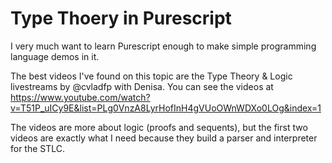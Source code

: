 # Type Thoery in Purescript 

I very much want to learn Purescript enough to make simple
programming language demos in it.

The best videos I've found on this topic are the Type Theory & Logic
livestreams by @cvladfp with Denisa. You can see the videos at
https://www.youtube.com/watch?v=T51P_uICy9E&list=PLg0VnzA8LyrHofInH4gVUoOWnWDXo0LOg&index=1

The videos are more about logic (proofs and sequents), but the first two videos 
are exactly what I need because they build a parser and interpreter for the
STLC.
